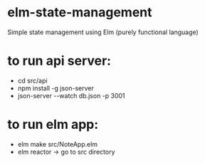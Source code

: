 # elm-state-management
Simple state management using Elm (purely functional language)

# to run api server:
- cd src/api
- npm install -g json-server
- json-server --watch db.json -p 3001

# to run elm app:
- elm make src/NoteApp.elm   
- elm reactor -> go to src directory
